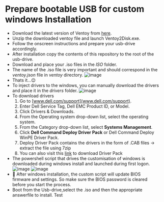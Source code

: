 # Prepare bootable USB for custom windows Installation
  * Download the latest version of Ventoy from [here](https://github.com/ventoy/Ventoy/releases).
  * Unzip the downloaded ventoy file and launch Ventoy2Disk.exe.
  * Follow the onscreen instructions and prepare your usb-drive accordingly.
  * After installation copy the contents of this repository to the root of the usb-drive.
  * Download and place your .iso files in the *ISO* folder.
  * The name of the .iso file is very important and should correspond in the *ventoy.json* file in *ventoy* directory.
![image](https://user-images.githubusercontent.com/1507737/138076286-dd5f0d52-8603-4a28-8053-6601447ea7d8.png)
  * Thats it...:wink: 
  * To inject drivers to the windows, you can manually download the drivers and place it in the *drivers* folder.
 ![image](https://user-images.githubusercontent.com/1507737/139078177-02a1f6dd-95f5-46f6-9f28-8170f50db9f0.png)
  * To download drivers 
      1. Go to [www.dell.com/support](www.dell.com/support).
      2. Enter Dell Service Tag, Dell EMC Product ID, or Model.
      3. Click Drivers & Downloads.
      4. From the Operating system drop-down list, select the operating system.
      5. From the Category drop-down list, select **Systems Management**.
      6. Click **Dell Command Deploy Driver Pack** or Dell Command Deploy WinPE Driver Pack.
      7. Deploy Driver Pack contains the drivers in the form of .CAB files  -> extract the file using 7zip 
      8. You can also visit this [link](https://www.dell.com/support/kbdoc/en-us/000124139/dell-command-deploy-driver-packs-for-enterprise-client-os-deployment) to download Driver Pack
  * The powershell script that drives the customisation of windows is downloaded during windows install and launched during first logon.
![image](https://user-images.githubusercontent.com/1507737/138085973-55559b56-0248-4335-9516-e731e77567ed.png)
![image](https://user-images.githubusercontent.com/1507737/138086160-f1f29120-ff40-47fd-9789-25e718813627.png)
  * :imp: After windows installation, the custom script will update BIOS firmware and settings. So make sure the BIOS password is cleared before you start the process.
  * Boot from the Usb-drive,select the .iso and then the appropriate answerfile to install.
Test

  
  


